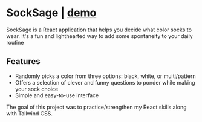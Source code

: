 # SockSage | [demo](https://32a2c9d1.socksage.pages.dev/)

SockSage is a React application that helps you decide what color socks to wear. It's a fun and lighthearted way to add some spontaneity to your daily routine

## Features

- Randomly picks a color from three options: black, white, or multi/pattern
- Offers a selection of clever and funny questions to ponder while making your sock choice
- Simple and easy-to-use interface

The goal of this project was to practice/strengthen my React skills along with Tailwind CSS.
